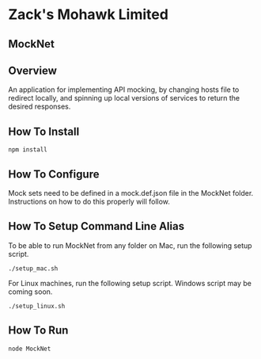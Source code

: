# Zack's Mohawk Limited
## MockNet

## Overview

An application for implementing API mocking, by changing hosts file to redirect locally, and spinning up local versions of services to return the desired responses.

## How To Install

	npm install

## How To Configure

Mock sets need to be defined in a mock.def.json file in the MockNet folder. Instructions on how to do this properly will follow.

## How To Setup Command Line Alias

To be able to run MockNet from any folder on Mac, run the following setup script.

	./setup_mac.sh

For Linux machines, run the following setup script. Windows script may be coming soon.

	./setup_linux.sh

## How To Run

	node MockNet
